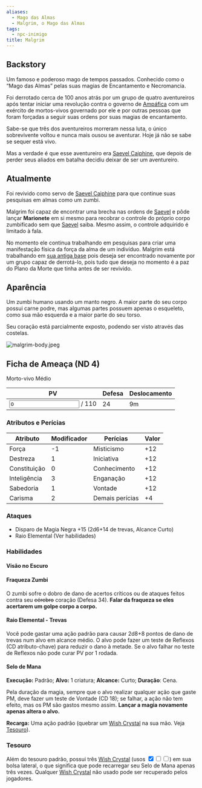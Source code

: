 ```yaml
---
aliases:
  - Mago das Almas
  - Malgrim, o Mago das Almas
tags:
  - npc-inimigo
title: Malgrim
---
```

## Backstory
Um famoso e poderoso mago de tempos passados. Conhecido como o “Mago das Almas” pelas suas magias de Encantamento e Necromancia.

Foi derrotado cerca de 100 anos atrás por um grupo de quatro aventureiros após tentar iniciar uma revolução contra o governo de [Ampáfica](../../../../Lugares/Plano%20Material/Nyrule/Amp%C3%A1fica/index.md) com um exército de mortos-vivos governado por ele e por outras pessoas que foram forçadas a seguir suas ordens por suas magias de encantamento.

Sabe-se que três dos aventureiros morreram nessa luta, o único sobrevivente voltou e nunca mais ousou se aventurar. Hoje já não se sabe se sequer está vivo.

Mas a verdade é que esse aventureiro era [Saevel Caiphine](../Saevel%20Caiphine/index.md), que depois de perder seus aliados em batalha decidiu deixar de ser um aventureiro.

## Atualmente
Foi revivido como servo de [Saevel Caiphine](../Saevel%20Caiphine/index.md) para que continue suas pesquisas em almas como um zumbi.

Malgrim foi capaz de encontrar uma brecha nas ordens de [Saevel](../Saevel%20Caiphine/index.md) e pôde lançar **Marionete** em si mesmo para recobrar o controle do próprio corpo zumbificado sem que [Saevel](../Saevel%20Caiphine/index.md) saiba. Mesmo assim, o controle adquirido é limitado à fala.

No momento ele continua trabalhando em pesquisas para criar uma manifestação física da força da alma de um indivíduo. Malgrim está trabalhando em [sua antiga base](../../../../Lugares/Plano%20Material/Nyrule/Ermos/Marcadores/Ru%C3%ADnas%20do%20castelo%20de%20Malgrim/index.md) pois deseja ser encontrado novamente por um grupo capaz de derrotá-lo, pois tudo que deseja no momento é a paz do Plano da Morte que tinha antes de ser revivido.

## Aparência
Um zumbi humano usando um manto negro. A maior parte do seu corpo possui carne podre, mas algumas partes possuem apenas o esqueleto, como sua mão esquerda e a maior parte do seu torso.

Seu coração está parcialmente exposto, podendo ser visto através das costelas.

![malgrim-body.jpeg](./malgrim-body.jpeg)

## Ficha de Ameaça (ND 4)

Morto-vivo Médio

| PV                                             | Defesa | Deslocamento |
| ---------------------------------------------- | ------ | ------------ |
| <input type="number" min="0" value="0"/> / 110 | 24     | 9m           |

### Atributos e Perícias
| Atributo     | Modificador | Perícias        | Valor |
| ------------ | ----------- | --------------- | ----- |
| Força        | -1          | Misticismo      | +12   |
| Destreza     | 1           | Iniciativa      | +12   |
| Constituição | 0           | Conhecimento    | +12   |
| Inteligência | 3           | Enganação       | +12   |
| Sabedoria    | 1           | Vontade         | +12   |
| Carisma      | 2           | Demais perícias | +4    |

### Ataques
- Disparo de Magia Negra +15 (2d6+14 de trevas, Alcance Curto)
- Raio Elemental (Ver habilidades)

### Habilidades

#### Visão no Escuro

#### Fraqueza Zumbi
O zumbi sofre o dobro de dano de acertos críticos ou de ataques feitos contra seu <s>cérebro</s> coração (Defesa 34). **Falar da fraqueza se eles acertarem um golpe corpo a corpo.**

#### Raio Elemental - Trevas
Você pode gastar uma ação padrão para causar 2d8+8 pontos de dano de trevas num alvo em  alcance médio. O alvo pode fazer um teste de Reflexos (CD atributo-chave) para reduzir o dano à metade. Se o alvo falhar no teste de Reflexos não pode curar PV por 1 rodada.

#### Selo de Mana
**Execução:** Padrão; **Alvo:** 1 criatura; **Alcance:** Curto; **Duração**: Cena.

Pela duração da magia, sempre que o alvo realizar qualquer ação que gaste PM, deve fazer um teste de Vontade (CD 18); se falhar, a ação não tem efeito, mas os PM são gastos mesmo assim. **Lançar a magia novamente apenas altera o alvo.**

**Recarga:** Uma ação padrão (quebrar um [Wish Crystal](../../../../Objetos/Wish%20Crystal.md) na sua mão. Veja [Tesouro](index.md#Tesouro)).

### Tesouro
Além do tesouro padrão, possui três [Wish Crystal](../../../../Objetos/Wish%20Crystal.md) (usos <input class="mr-1" type="checkbox" checked/><input class="mr-1" type="checkbox"/><input type="checkbox"/>) em sua bolsa lateral, o que significa que pode recarregar seu Selo de Mana apenas três vezes. Qualquer [Wish Crystal](../../../../Objetos/Wish%20Crystal.md) não usado pode ser recuperado pelos jogadores.
